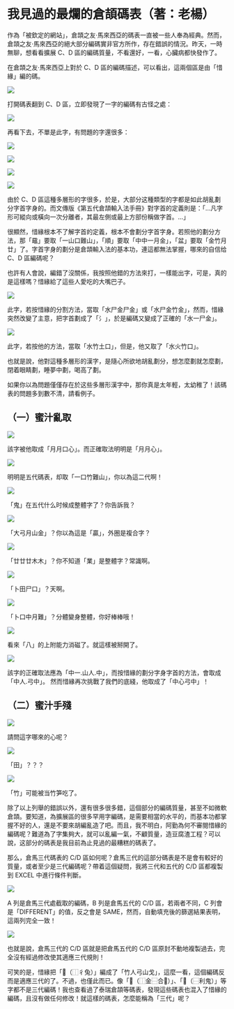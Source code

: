 # 我見過的最爛的倉頡碼表（著：老楊）
作為「被欽定的網站」，倉頡之友·馬來西亞的碼表一直被一些人奉為經典。然而，倉頡之友·馬來西亞的絕大部分編碼實非官方所作，存在錯誤的情況。昨天，一時無聊，想看看擴展 C、D 區的編碼質量，不看還好，一看，心臟病都快發作了。

在倉頡之友·馬來西亞上對於 C、D 區的編碼描述，可以看出，這兩個區是由「惜緣」編的碼。

![](https://img.vim-cn.com/fc/51bf0ebece852b1a7f3f9c6bdb49c8862f0352.jpg)

打開碼表翻到 C、D 區，立即發現了一字的編碼有古怪之處：

![](https://img.vim-cn.com/c6/788fc9fc5ef6779044fa61f86000ed2190f2cc.jpg)

再看下去，不單是此字，有問題的字還很多：

![](https://img.vim-cn.com/13/db448f8fc978021f3e7a8b4b718b7d55bfcbf4.png)

![](https://img.vim-cn.com/f8/2c05725f71e66d50cc0a7c98f3995f7aa5a1b9.png)

![](https://img.vim-cn.com/17/4f86e24e1216cad990524fe0aae3ec01a215f2.png)

![](https://img.vim-cn.com/af/a7bad481e9f92dff19d11ca435c829f3cba5bf.png)

由於 C、D 區這種多層形的字很多，於是，大部分这種類型的字都是如此胡亂劃分字首字身的。而文傳版《第五代倉頡輸入法手冊》對字首的定義則是：「…凡字形可縱向或橫向一次分離者，其最左側或最上方部份稱做字首。…」

很顯然，惜緣根本不了解字首的定義，根本不會劃分字首字身。若照他的劃分方法，那「黿」要取「一山口難山」，「順」要取「中中一月金」，「盆」要取「金竹月廿」了。字首字身的劃分是倉頡輸入法的基本功，連這都無法掌握，哪來的自信给 C、D 區編碼呢？

也許有人會說，編錯了沒關係，我按照他錯的方法來打，一樣能出字，可是，真的是這樣嗎？惜緣給了這些人愛吃的大嘴巴子。

![](https://img.vim-cn.com/22/3fb2e2615569f2e2dbee0a2f8b609fc751fd8d.png)

此字，若按惜緣的分割方法，當取「水尸金尸金」或「水尸金竹金」，然而，惜緣突然改變了主意，把字首劃成了「氵」，於是編碼又變成了正確的「水一尸金」。

![](https://img.vim-cn.com/ee/aa8fa628ecf007770461887bf3b7a52f08a1b8.png)

此字，若按他的方法，當取「水竹土口」，但是，他又取了「水火竹口」。

也就是說，他對這種多層形的漢字，是隨心所欲地胡亂劃分，想怎麼劃就怎麼劃，閉着眼睛劃，睡夢中劃，喝高了劃。

如果你以為問題僅僅存在於这些多層形漢字中，那你真是太年輕，太幼稚了！該碼表的問題多到數不清，請看例子。

## （一）蜜汁亂取
![](https://img.vim-cn.com/9b/e3d00a5c4db55b9561a68715f24721239e2b3c.png)

該字被他取成「月月口心」。而正確取法明明是「月月心」。

![](https://img.vim-cn.com/24/ae008738a0c8abb22d92f121c75a75ad1fac3f.png)

明明是五代碼表，却取「一口竹難山」，你以為這二代啊！

![](https://img.vim-cn.com/37/fee2de2dc54419799ab2221572c27aa6e1b85b.png)

「鬼」在五代什么时候成整體字了？你告訴我？

![](https://img.vim-cn.com/37/0a0f7f00656507f87850b1180625285355dd5a.png)

「大弓月山金」？你以為這是「贏」，外圈是複合字？

![](https://img.vim-cn.com/55/d1ab300cbc0e1d4cdbbe5e53898e566abc9c79.png)

「廿廿廿木木」？你不知道「業」是整體字？常識啊。

![](https://img.vim-cn.com/96/a14c9bbc5dfed2e676ce8618db53b70294cc53.png)

「卜田尸口」？天啊。

![](https://img.vim-cn.com/36/d4f1b32d416f38f6c07e4d4fcafa54db0aced3.png)

「卜口中月難」？分體變身整體，你好棒棒哦！

![](https://img.vim-cn.com/6e/1a6ff6e00304ce82d8a1fc9f840a19fac35be0.png)

看來「八」的上附能力消磁了。就這樣被掰開了。

![](https://img.vim-cn.com/71/0a9e3d28e68b708c256de1edcd1ef9c50a8c22.png)

該字的正確取法應為「中一.山人.中」，而按惜緣的劃分字身字首的方法，會取成「中人.弓中」。 然而惜緣再次挑戰了我們的底綫，他取成了「中心弓中」！

## （二）蜜汁手殘
![](https://img.vim-cn.com/33/cba93dd53034e8e552124f270676076bfbbd68.png)

請問這字哪來的心呢？

![](https://img.vim-cn.com/61/577fed69ed60d6cf05742633660541deee3f98.png)

「田」？？？

![](https://img.vim-cn.com/24/11257639e850de79018c987adbdd3144a1faad.png)

「竹」可能被当竹笋吃了。

除了以上列舉的錯誤以外，還有很多很多錯，這個部分的編碼質量，甚至不如微軟倉頡。要知道，為擴展區的很多罕用字編碼，是需要相當的水平的，而基本功都掌握不好的人，還是不要來胡編亂造了吧。而且，我不明白，阿勤為何不審閱惜緣的編碼呢？難道為了字集夠大，就可以亂編一氣，不顧質量，造豆腐渣工程？可以說，这部分的碼表是我目前為止見過的最糟糕的碼表了。

那么，倉馬三代碼表的 C/D 區如何呢？倉馬三代的這部分碼表是不是會有較好的質量，或者至少是三代編碼呢？帶着這個疑問，我將三代和五代的 C/D 區都複製到 EXCEL 中進行條件判斷。

![](https://img.vim-cn.com/86/618a6601e3e4ea0d8c08424eeaa72a0d7037af.png)

A 列是倉馬三代處截取的編碼，B 列是倉馬五代的 C/D 區，若兩者不同，C 列會是「DIFFERENT」的值，反之會是 SAME，然而，自動填充後的篩選結果表明，這兩列完全一致！

![](https://img.vim-cn.com/b4/de8e7dc051d3f1edffddfa52f86ee2dd79f142.png)

也就是說，倉馬三代的 C/D 區就是把倉馬五代的 C/D 區原封不動地複製過去，完全沒有經過修改使其適應三代規則！

可笑的是，惜緣把「𪫐（⿰彳兔）」編成了「竹人弓山戈」，這麼一看，這個編碼反而是適應三代的了。不過，也僅此而已。像「𫓂（⿰金⿱合𠕁）」、「𫙋（⿱利鬼）」等字都不是三代編碼！我也查看過了泰瑞倉頡等碼表，發現這些碼表也混入了惜緣的編碼，且沒有做任何修改！就這樣的碼表，怎麼能稱為「三代」呢？
